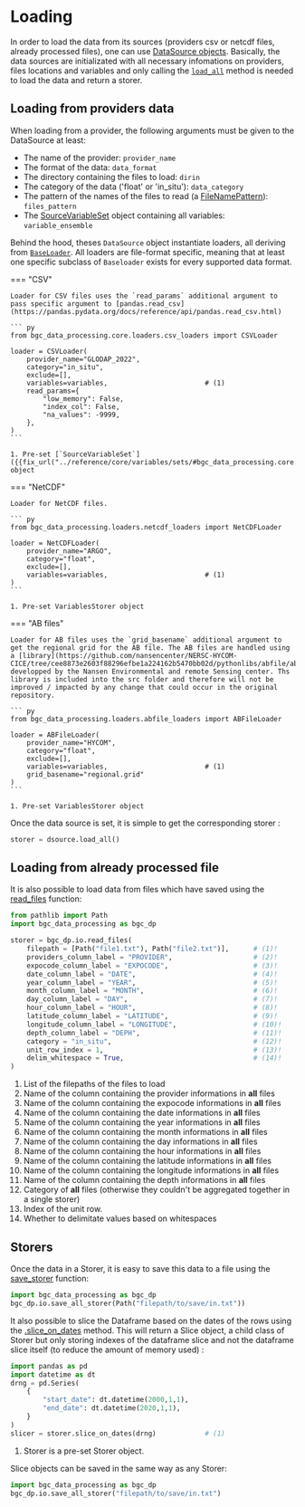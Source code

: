 # Loading

In order to load the data from its sources (providers csv or netcdf files, already processed files), one can use [DataSource objects]({{fix_url("../reference/core/sources/#bgc_data_processing.core.sources.DataSource")}}). Basically, the data sources are initializated with all necessary infomations on providers, files locations and variables and only calling the [`load_all`]({{fix_url("../reference/core/sources/#bgc_data_processing.core.sources.DataSource.load_all")}}) method is needed to load the data and return a storer. <br/>
## Loading from providers data

When loading from a provider, the following arguments must be given to the DataSource at least:

- The name of the provider: `provider_name`
- The format of the data: `data_format`
- The directory containing the files to load: `dirin`
- The category of the data ('float' or 'in_situ'): `data_category`
- The pattern of the names of the files to read (a [FileNamePattern]({{fix_url("../reference/utils/patterns/#bgc_data_processing.utils.patterns.FileNamePattern")}})): `files_pattern`
- The [SourceVariableSet]({{fix_url("../reference/core/variables/sets/#bgc_data_processing.core.variables.sets.SourceVariableSet")}}) object containing all variables: `variable_ensemble`

Behind the hood, theses `DataSource` object instantiate loaders, all deriving from [`BaseLoader`]({{fix_url("../reference/core/loaders/base/#bgc_data_processing.core.loaders.base.BaseLoader")}}). All loaders are file-format specific, meaning that at least one specific subclass of `Baseloader` exists for every supported data format.

=== "CSV"

    Loader for CSV files uses the `read_params` additional argument to pass specific argument to [pandas.read_csv](https://pandas.pydata.org/docs/reference/api/pandas.read_csv.html)

    ``` py
    from bgc_data_processing.core.loaders.csv_loaders import CSVLoader

    loader = CSVLoader(
        provider_name="GLODAP_2022",
        category="in_situ",
        exclude=[],
        variables=variables,                        # (1)
        read_params={
            "low_memory": False,
            "index_col": False,
            "na_values": -9999,
        },
    )
    ```

    1. Pre-set [`SourceVariableSet`]({{fix_url("../reference/core/variables/sets/#bgc_data_processing.core.variables.sets.SourceVariableSet")}}) object

=== "NetCDF"

    Loader for NetCDF files.

    ``` py
    from bgc_data_processing.loaders.netcdf_loaders import NetCDFLoader

    loader = NetCDFLoader(
        provider_name="ARGO",
        category="float",
        exclude=[],
        variables=variables,                        # (1)
    )
    ```

    1. Pre-set VariablesStorer object

=== "AB files"

    Loader for AB files uses the `grid_basename` additional argument to get the regional grid for the AB file. The AB files are handled using a [library](https://github.com/nansencenter/NERSC-HYCOM-CICE/tree/cee8873e2603f88296efbe1a224162b5470bb02d/pythonlibs/abfile/abfile) developped by the Nansen Environmental and remote Sensing center. Ths library is included into the src folder and therefore will not be improved / impacted by any change that could occur in the original repository.

    ``` py
    from bgc_data_processing.loaders.abfile_loaders import ABFileLoader

    loader = ABFileLoader(
        provider_name="HYCOM",
        category="float",
        exclude=[],
        variables=variables,                        # (1)
        grid_basename="regional.grid"
    )
    ```

    1. Pre-set VariablesStorer object

Once the data source is set, it is simple to get the corresponding storer :

```py
storer = dsource.load_all()
```
## Loading from already processed file

It is also possible to load data from files which have saved using the [read_files]({{fix_url("../reference/core/io/readers/#bgc_data_processing.core.io.readers.read_files")}}) function:

```py
from pathlib import Path
import bgc_data_processing as bgc_dp

storer = bgc_dp.io.read_files(
    filepath = [Path("file1.txt"), Path("file2.txt")],      # (1)!
    providers_column_label = "PROVIDER",                    # (2)!
    expocode_column_label = "EXPOCODE",                     # (3)!
    date_column_label = "DATE",                             # (4)!
    year_column_label = "YEAR",                             # (5)!
    month_column_label = "MONTH",                           # (6)!
    day_column_label = "DAY",                               # (7)!
    hour_column_label = "HOUR",                             # (8)!
    latitude_column_label = "LATITUDE",                     # (9)!
    longitude_column_label = "LONGITUDE",                   # (10)!
    depth_column_label = "DEPH",                            # (11)!
    category = "in_situ",                                   # (12)!
    unit_row_index = 1,                                     # (13)!
    delim_whitespace = True,                                # (14)!
)
```

1. List of the filepaths of the files to load
2. Name of the column containing the provider informations in **all** files
3. Name of the column containing the expocode informations in **all** files
4. Name of the column containing the date informations in **all** files
5. Name of the column containing the year informations in **all** files
6. Name of the column containing the month informations in **all** files
7. Name of the column containing the day informations in **all** files
8. Name of the column containing the hour informations in **all** files
9. Name of the column containing the latitude informations in **all** files
10. Name of the column containing the longitude informations in **all** files
11. Name of the column containing the depth informations in **all** files
12. Category of **all** files (otherwise they couldn't be aggregated together in a single storer)
13. Index of the unit row.
14. Whether to delimitate values based on whitespaces

## Storers

Once the data in a Storer, it is easy to save this data to a file using the [save_storer]({{fix_url("../reference/core/io/savers/#bgc_data_processing.core.io.savers.save_storer")}}) function:

```py
import bgc_data_processing as bgc_dp
bgc_dp.io.save_all_storer(Path("filepath/to/save/in.txt"))
```

It also possible to slice the Dataframe based on the dates of the rows using the [.slice_on_dates]({{fix_url("../reference/core/storers/#bgc_data_processing.core.storers.Storer.slice_on_dates")}}) method. This will return a Slice object, a child class of Storer but only storing indexes of the dataframe slice and not the dataframe slice itself (to reduce the amount of memory used) :

``` py
import pandas as pd
import datetime as dt
drng = pd.Series(
    {
        "start_date": dt.datetime(2000,1,1),
        "end_date": dt.datetime(2020,1,1),
    }
)
slicer = storer.slice_on_dates(drng)            # (1)
```

1. Storer is a pre-set Storer object.

Slice objects can be saved in the same way as any Storer:

```py
import bgc_data_processing as bgc_dp
bgc_dp.io.save_all_storer("filepath/to/save/in.txt")
```
